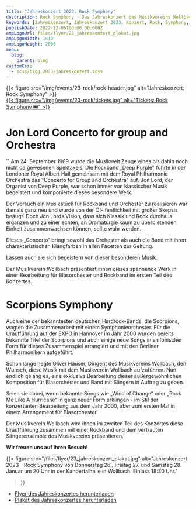 ```yaml
---
title: "Jahreskonzert 2023: Rock Symphony"
description: Rock Symphony - Das Jahreskonzert des Musikvereins Wollbach im Jahr 2023.
keywords: [Jahreskonzert, Jahreskonzert 2023, Konzert, Rock, Symphony, Deep Purple, Scorpions]
publishDate: 2022-12-05T00:00:00.000Z
ampLogoUrl: files/flyer/23_jahreskonzert_plakat.jpg
ampLogoWidth: 1410
ampLogoHeight: 2000
menu:
  blog:
    parent: blog
customCss:
  - scss/blog_2023-jahreskonzert.scss
---
```


<div class="header">
    <div class="header-logo">
        {{< figure
              src="/img/events/23-rock/rock-header.jpg"
              alt="Jahreskonzert: Rock Symphony"
        >}}
    </div>
    <div class="header-ticketshop">
        <a href="https://tickets.mv-wollbach.de" target="_blank" class="unstyled">
            {{< figure
                  src="/img/events/23-rock/tickets.jpg"
                  alt="Tickets: Rock Symphony 🎟️"
            >}}
        </a>
    </div>
</div>

# Jon Lord Concerto for group and Orchestra
``
Am 24. September 1969 wurde die Musikwelt Zeuge eines bis dahin noch
nicht da gewesenen Spektakels. Die Rockband „Deep Purple" führte in der
Londoner Royal Albert Hall gemeinsam mit dem Royal Philharmonic
Orchestra das "Concerto for Group and Orchestra" auf. Jon Lord, der
Organist von Deep Purple, war schon immer von klassischer Musik
begeistert und komponierte dieses besondere Werk.

Der Versuch ein Musikstück für
Rockband und Orchester zu
realisieren war damals ganz
neu und wurde von der Öf-
fentlichkeit mit großer Skepsis
beäugt. Doch Jon Lords Vision,
dass sich Klassik und Rock
durchaus ergänzen und zu
einer echten, an Dramaturgie
kaum zu überbietenden
Einheit zusammenwachsen
können, sollte wahr werden.

Dieses „Concerto“ bringt sowohl das Orchester als
auch die Band mit ihren charakteristischen
Klangfarben in allen Facetten zur Geltung.

Lassen auch sie sich begeistern von dieser
besonderen Musik.

Der Musikverein Wollbach präsentiert ihnen
dieses spannende Werk in einer Bearbeitung für
Blasorchester und Rockband im ersten Teil des
Konzertes.

# Scorpions Symphony

Auch eine der bekanntesten deutschen Hardrock-Bands, die Scorpions,
wagten die Zusammenarbeit mit einem Symphonieorchester. Für die
Uraufführung auf der EXPO in Hannover im Jahr 2000 wurden bereits
bekannte Titel der Scorpions und auch einige neue Songs in sinfonischer Form
für dieses Zusammenspiel arrangiert und mit den Berliner Philharmonikern
aufgeführt.

Schon lange hegte Oliver Hauser, Dirigent des Musikvereins Wollbach, den
Wunsch, diese Musik mit dem Musikverein Wollbach aufzuführen. Nun
endlich gelang es, eine exklusive Bearbeitung dieser außergewöhnlichen
Komposition für Blasorchester und Band mit Sängern in Auftrag zu geben.

Seien sie dabei, wenn bekannte Songs wie „Wind of Change“ oder „Rock Me
Like A Hurricane“ in ganz neuer Form erklingen - im Stil der konzertanten
Bearbeitung aus dem Jahr 2000, aber zum ersten Mal in einem
Arrangement für Blasorchester.

Der Musikverein Wollbach wird ihnen im zweiten Teil des Konzertes diese
Uraufführung zusammen mit einer Rockband und dem vertrauten
Sängerensemble des Musikvereins präsentieren.

**Wir freuen uns auf ihren Besuch!**

{{< figure src="/files/flyer/23_jahreskonzert_plakat.jpg"
           alt="Jahreskonzert 2023 - Rock Symphony von Donnerstag 26., Freitag 27. und Samstag 28. Januar um 20 Uhr in der Kandertalhalle in Wollbach. Einlass 18:30 Uhr."
>}}

- [Flyer des Jahreskonzertes herunterladen](/files/flyer/23_jahreskonzert_flyer.pdf)
- [Plakat des Jahreskonzertes herunterladen](/files/flyer/23_jahreskonzert_plakat.pdf)
